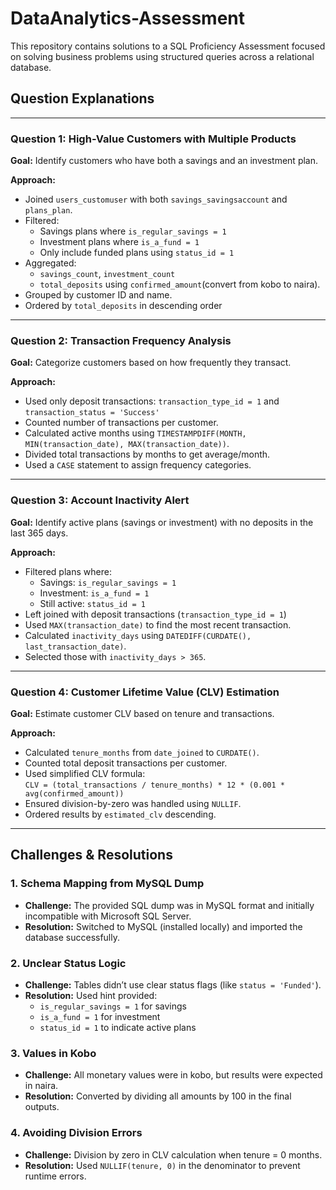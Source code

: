 # DataAnalytics-Assessment

This repository contains solutions to a SQL Proficiency Assessment focused on solving business problems using structured queries across a relational database.

## Question Explanations

---

### Question 1: High-Value Customers with Multiple Products

**Goal:** Identify customers who have both a savings and an investment plan.

**Approach:**
- Joined `users_customuser` with both `savings_savingsaccount` and `plans_plan`.
- Filtered:
  - Savings plans where `is_regular_savings = 1`
  - Investment plans where `is_a_fund = 1`
  - Only include funded plans using `status_id = 1`
- Aggregated:
    - `savings_count`, `investment_count`
    - `total_deposits` using `confirmed_amount`(convert from kobo to naira).  
- Grouped by customer ID and name.
- Ordered by `total_deposits` in descending order

---

###  Question 2: Transaction Frequency Analysis

**Goal:** Categorize customers based on how frequently they transact.

**Approach:**
- Used only deposit transactions: `transaction_type_id = 1` and `transaction_status = 'Success'`
- Counted number of transactions per customer.
- Calculated active months using `TIMESTAMPDIFF(MONTH, MIN(transaction_date), MAX(transaction_date))`.
- Divided total transactions by months to get average/month.
- Used a `CASE` statement to assign frequency categories.

---

### Question 3: Account Inactivity Alert

**Goal:** Identify active plans (savings or investment) with no deposits in the last 365 days.

**Approach:**
- Filtered plans where:
  - Savings: `is_regular_savings = 1`
  - Investment: `is_a_fund = 1`
  - Still active: `status_id = 1`
- Left joined with deposit transactions (`transaction_type_id = 1`)
- Used `MAX(transaction_date)` to find the most recent transaction.
- Calculated `inactivity_days` using `DATEDIFF(CURDATE(), last_transaction_date)`.
- Selected those with `inactivity_days > 365`.

---

###  Question 4: Customer Lifetime Value (CLV) Estimation

**Goal:** Estimate customer CLV based on tenure and transactions.

**Approach:**
- Calculated `tenure_months` from `date_joined` to `CURDATE()`.
- Counted total deposit transactions per customer.
- Used simplified CLV formula:  
  `CLV = (total_transactions / tenure_months) * 12 * (0.001 * avg(confirmed_amount))`
- Ensured division-by-zero was handled using `NULLIF`.
- Ordered results by `estimated_clv` descending.

---

##  Challenges & Resolutions

###  1. Schema Mapping from MySQL Dump
- **Challenge:** The provided SQL dump was in MySQL format and initially incompatible with Microsoft SQL Server.
- **Resolution:** Switched to MySQL (installed locally) and imported the database successfully.

###  2. Unclear Status Logic
- **Challenge:** Tables didn’t use clear status flags (like `status = 'Funded'`).
- **Resolution:** Used hint provided:
  - `is_regular_savings = 1` for savings
  - `is_a_fund = 1` for investment
  - `status_id = 1` to indicate active plans

###  3. Values in Kobo
- **Challenge:** All monetary values were in kobo, but results were expected in naira.
- **Resolution:** Converted by dividing all amounts by 100 in the final outputs.

###  4. Avoiding Division Errors
- **Challenge:** Division by zero in CLV calculation when tenure = 0 months.
- **Resolution:** Used `NULLIF(tenure, 0)` in the denominator to prevent runtime errors.



